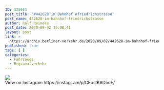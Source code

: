 ```yaml
---
ID: 125661
post_title: '#442628 im Bahnhof #friedrichstrasse'
post_name: 442628-im-bahnhof-friedrichstrasse
author: Ralf Reineke
post_date: 2020-09-02 16:08:41
layout: post
link: >
  https://archiv.berliner-verkehr.de/2020/09/02/442628-im-bahnhof-friedrichstrasse/
published: true
tags: [ ]
categories:
  - Fahrzeuge
  - Regionalverkehr
---
```

<div><img src='https://scontent-iad3-1.cdninstagram.com/v/t51.29350-15/118699151_2618206205097896_6679549542241247760_n.jpg?_nc_cat=105&_nc_sid=8ae9d6&_nc_ohc=O6Bdmz-ykwoAX_huFd9&_nc_ht=scontent-iad3-1.cdninstagram.com&oh=248d7d7c6477233573daf29921cab786&oe=5F747E7E' style='max-width:600px;' /><br/><div>View on Instagram https://instagr.am/p/CEostK9D5dE/</div></div>